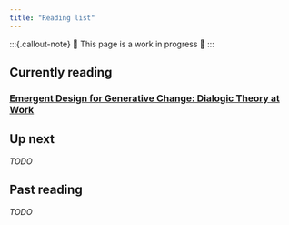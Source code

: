 ```yaml
---
title: "Reading list"
---
```


:::{.callout-note}
:construction: This page is a work in progress :construction:
:::

## Currently reading

### [Emergent Design for Generative Change: Dialogic Theory at Work](https://peggyholman.com/wp-content/uploads/2023/03/ODReview_vol55_no1-Holman.pdf)


## Up next

_TODO_


## Past reading

_TODO_
